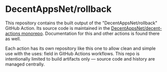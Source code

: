 # DecentAppsNet/rollback

This repository contains the built output of the "DecentAppsNet/rollback" GitHub Action. Its source code is maintained in the [DecentAppsNet/decent-actions monorepo](https://github.com/DecentAppsNet/decent-actions). Documentation for this and other actions is found there as well.

Each action has its own repository like this one to allow clean and simple use with the uses: field in GitHub Actions workflows. This repo is intentionally limited to build artifacts only — source code and history are managed centrally.

